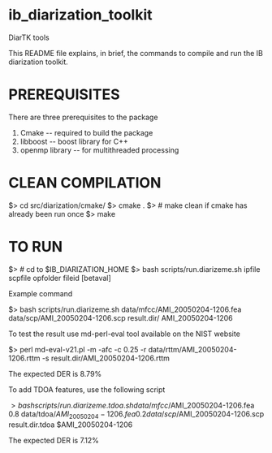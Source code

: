 # ib_diarization_toolkit
DiarTK tools

This README file explains, in brief, the commands to 
compile and run the IB diarization toolkit.

# PREREQUISITES

There are three prerequisites to the package

1) Cmake -- required to build the package
2) libboost -- boost library for C++
3) openmp library -- for multithreaded processing

# CLEAN COMPILATION

$> cd src/diarization/cmake/
$> cmake .
$> # make clean if cmake has already been run once
$> make

# TO RUN

$> # cd to $IB_DIARIZATION_HOME
$> bash scripts/run.diarizeme.sh ipfile scpfile opfolder fileid [betaval]


Example command

$> bash scripts/run.diarizeme.sh data/mfcc/AMI_20050204-1206.fea data/scp/AMI_20050204-1206.scp result.dir/ AMI_20050204-1206

To test the result use md-perl-eval tool available on the NIST website

$> perl md-eval-v21.pl -m -afc -c 0.25 -r data/rttm/AMI_20050204-1206.rttm -s result.dir/AMI_20050204-1206.rttm

The expected DER is 8.79%

To add TDOA features, use the following script

$>bash scripts/run.diarizeme.tdoa.sh data/mfcc/$AMI_20050204-1206.fea 0.8 data/tdoa/$AMI_20050204-1206.fea 0.2 data/scp/$AMI_20050204-1206.scp result.dir.tdoa $AMI_20050204-1206

The expected DER is 7.12%
